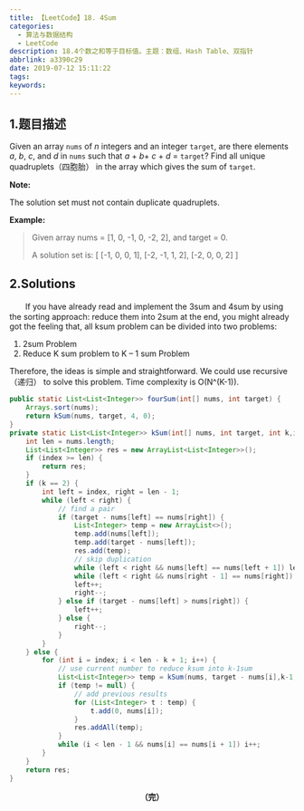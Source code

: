 ```yaml
---
title: 【LeetCode】18. 4Sum
categories:
  - 算法与数据结构
  - LeetCode
description: 18.4个数之和等于目标值。主题：数组、Hash Table、双指针
abbrlink: a3390c29
date: 2019-07-12 15:11:22
tags:
keywords:
---
```


## 1.题目描述

Given an array `nums` of *n* integers and an integer `target`, are there elements *a*, *b*, *c*, and *d* in `nums` such that *a* + *b*+ *c* + *d* = `target`? Find all unique quadruplets（四胞胎） in the array which gives the sum of `target`.

**Note:**

The solution set must not contain duplicate quadruplets.

**Example:**

> Given array nums = [1, 0, -1, 0, -2, 2], and target = 0.
>
> A solution set is:
> [
>   [-1,  0, 0, 1],
>   [-2, -1, 1, 2],
>   [-2,  0, 0, 2]
> ]

## 2.Solutions

　　If you have already read and implement the 3sum and 4sum by using the sorting approach: reduce them into 2sum at the end, you might already got the feeling that, all ksum problem can be divided into two problems:

1. 2sum Problem
2. Reduce K sum problem to K – 1 sum Problem

Therefore, the ideas is simple and straightforward. We could use recursive（递归） to solve this problem. Time complexity is O(N^(K-1)).

~~~java
public static List<List<Integer>> fourSum(int[] nums, int target) {
    Arrays.sort(nums);
    return kSum(nums, target, 4, 0);
}
private static List<List<Integer>> kSum(int[] nums, int target, int k,int index) {
    int len = nums.length;
    List<List<Integer>> res = new ArrayList<List<Integer>>();
    if (index >= len) {
        return res;
    }
    if (k == 2) {
        int left = index, right = len - 1;
        while (left < right) {
            // find a pair
            if (target - nums[left] == nums[right]) {
                List<Integer> temp = new ArrayList<>();
                temp.add(nums[left]);
                temp.add(target - nums[left]);
                res.add(temp);
                // skip duplication
                while (left < right && nums[left] == nums[left + 1]) left++;
                while (left < right && nums[right - 1] == nums[right]) right--;
                left++;
                right--;
            } else if (target - nums[left] > nums[right]) {
                left++;
            } else {
                right--;
            }
        }
    } else {
        for (int i = index; i < len - k + 1; i++) {
            // use current number to reduce ksum into k-1sum
            List<List<Integer>> temp = kSum(nums, target - nums[i],k-1,i+1);
            if (temp != null) {
                // add previous results
                for (List<Integer> t : temp) {
                    t.add(0, nums[i]);
                }
                res.addAll(temp);
            }
            while (i < len - 1 && nums[i] == nums[i + 1]) i++;
        }
    }
    return res;
}
~~~

<center><font style="font-weight:bold">（完）</font></center>

